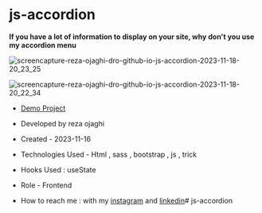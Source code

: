 # js-accordion
**If you have a lot of information to display on your site, why don't you use my accordion menu**

![screencapture-reza-ojaghi-dro-github-io-js-accordion-2023-11-18-20_23_25](https://github.com/REZA-OJAGHI-DRO/js-accordion/assets/145910720/a48b5890-d0f6-4e7d-bb3d-06a9b8ac05ee)

![screencapture-reza-ojaghi-dro-github-io-js-accordion-2023-11-18-20_22_34](https://github.com/REZA-OJAGHI-DRO/js-accordion/assets/145910720/fa3bbd5a-4659-450a-899d-64ef645b272c)

- [Demo Project](https://reza-ojaghi-dro.github.io/js-accordion/)
 
- Developed by reza ojaghi

- Created - 2023-11-16

- Technologies Used - Html , sass , bootstrap , js , trick 

- Hooks Used : useState 

- Role - Frontend

- How to reach me : with my [instagram](https://www.instagram.com/reza-ojaghi-dro) and [linkedin](https://www.linkedin.com/in/reza-ojaghi-428748280/)# js-accordion
